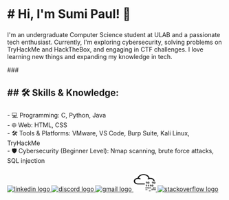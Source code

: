 <h1 align="left"># Hi, I'm Sumi Paul! 👋</h1>

###

<p align="left">I'm an undergraduate Computer Science student at ULAB and a passionate tech enthusiast. Currently, I'm exploring cybersecurity, solving problems on TryHackMe and HackTheBox, and engaging in CTF challenges. I love learning new things and expanding my knowledge in tech.</p>
###

<h2 align="left">## 🛠️ Skills & Knowledge:</h2>

###

<p align="left">- 💻 Programming: C, Python, Java<br>- 🌐 Web: HTML, CSS<br>- 🛠️ Tools & Platforms: VMware, VS Code, Burp Suite, Kali Linux, TryHackMe<br>- 🛡️ Cybersecurity (Beginner Level): Nmap scanning, brute force attacks, SQL injection</p>

###

<div align="left">
  <a href="https://www.linkedin.com/in/sumi%7Epaul/" target="_blank">
    <img src="https://raw.githubusercontent.com/maurodesouza/profile-readme-generator/master/src/assets/icons/social/linkedin/default.svg" width="52" height="40" alt="linkedin logo"  />
  </a>
  <a href="sumipaul" target="_blank">
    <img src="https://raw.githubusercontent.com/maurodesouza/profile-readme-generator/master/src/assets/icons/social/discord/default.svg" width="52" height="40" alt="discord logo"  />
  </a>
  <a href="sumipaulofficial7@gmail.com" target="_blank">
    <img src="https://raw.githubusercontent.com/maurodesouza/profile-readme-generator/master/src/assets/icons/social/gmail/default.svg" width="52" height="40" alt="gmail logo"  />
  </a>
  <a href="https://tryhackme.com/p/sukuaru" target="_blank">
    <img src="https://raw.githubusercontent.com/maurodesouza/profile-readme-generator/master/src/assets/icons/social/tryhackme/default.svg" width="52" height="40" alt="tryhackme logo"  />
  </a>
  <a href="https://stackoverflow.com/users/29757853/sumi-paul" target="_blank">
    <img src="https://raw.githubusercontent.com/maurodesouza/profile-readme-generator/master/src/assets/icons/social/stackoverflow/default.svg" width="52" height="40" alt="stackoverflow logo"  />
  </a>
</div>

###
